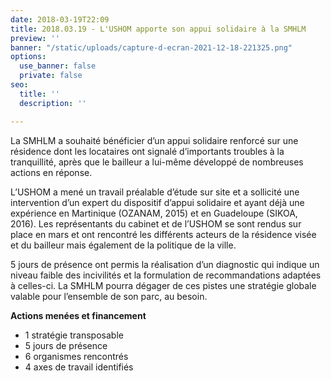 ```yaml
---
date: 2018-03-19T22:09
title: 2018.03.19 - L'USHOM apporte son appui solidaire à la SMHLM
preview: ''
banner: "/static/uploads/capture-d-ecran-2021-12-18-221325.png"
options:
  use_banner: false
  private: false
seo:
  title: ''
  description: ''

---
```

La SMHLM a souhaité bénéficier d’un appui solidaire renforcé sur une résidence dont les locataires ont signalé d’importants troubles à la tranquillité, après que le bailleur a lui-même développé de nombreuses actions en réponse.

L’USHOM a mené un travail préalable d’étude sur site et a sollicité une intervention d’un expert du dispositif d’appui solidaire et ayant déjà une expérience en Martinique (OZANAM, 2015) et en Guadeloupe (SIKOA, 2016). Les représentants du cabinet et de l’USHOM se sont rendus sur place en mars et ont rencontré les différents acteurs de la résidence visée et du bailleur mais également de la politique de la ville.

5 jours de présence ont permis la réalisation d’un diagnostic qui indique un niveau faible des incivilités et la formulation de recommandations adaptées à celles-ci. La SMHLM pourra dégager de ces pistes une stratégie globale valable pour l’ensemble de son parc, au besoin.

**Actions menées et financement**

* 1 stratégie transposable
* 5 jours de présence
* 6 organismes rencontrés
* 4 axes de travail identifiés